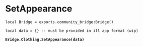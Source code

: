 # SetAppearance



<pre class="language-lua"><code class="lang-lua">local Bridge = exports.community_bridge:Bridge()

local data = {} -- must be provided in ill app format (wip)

<strong>Bridge.Clothing.SetAppearance(data)
</strong>
</code></pre>
